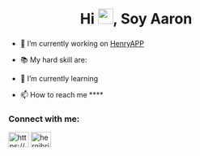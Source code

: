 <h1 align="center">Hi <img src="https://raw.githubusercontent.com/verma-anushka/verma-anushka/master/gifs/wave.gif" width="30px">, Soy Aaron</h1>
<h3 align="center"></h3>

- 🔭 I’m currently working on [HenryAPP](https://henry-app-git-dev.dierodz.vercel.app/)

- 📚  My hard skill are: 

- 🌱 I’m currently learning 

- 📫 How to reach me ****

<p align="left">
<h3 align="left">Connect with me:</h3>
<a href="https://www.linkedin.com/in/aaronbortnic/" target="blank"><img align="center" src="https://cdn.jsdelivr.net/npm/simple-icons@3.0.1/icons/linkedin.svg" alt="https://www.linkedin.com/in/aaronbortnic/" height="30" width="40" /></a>
<a href="https://instagram.com/aaronbortnic" target="blank"><img align="center" src="https://cdn.jsdelivr.net/npm/simple-icons@3.0.1/icons/instagram.svg" alt="hernibritos" height="30" width="40" /></a>
</p>



 
